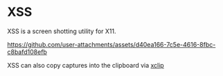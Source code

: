# XSS
XSS is a screen shotting utility for X11.

https://github.com/user-attachments/assets/d40ea166-7c5e-4616-8fbc-c8bafd108efb

XSS can also copy captures into the clipboard via [xclip](https://github.com/astrand/xclip)
